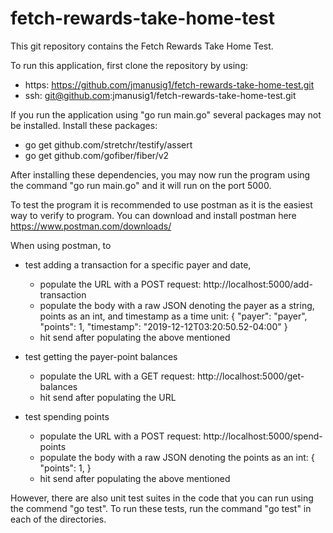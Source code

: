 # fetch-rewards-take-home-test


This git repository contains the Fetch Rewards Take Home Test.

To run this application, first clone the repository by using:
- https: https://github.com/jmanusig1/fetch-rewards-take-home-test.git
- ssh: git@github.com:jmanusig1/fetch-rewards-take-home-test.git

If you run the application using "go run main.go" several packages may not be installed. Install these packages: 
- go get github.com/stretchr/testify/assert  
- go get github.com/gofiber/fiber/v2 

After installing these dependencies, you may now run the program using the command "go run main.go" and it will run on the port 5000.

To test the program it is recommended to use postman as it is the easiest way to verify to program. You can download and install postman here https://www.postman.com/downloads/

When using postman, to 
- test adding a transaction for a specific payer and date, 
    - populate the URL with a POST request: http://localhost:5000/add-transaction
    - populate the body with a raw JSON denoting the payer as a string, points as an int, and timestamp as a time unit: 
        {
            "payer": "payer",
            "points": 1,
            "timestamp": "2019-12-12T03:20:50.52-04:00"
        }
    - hit send after populating the above mentioned

- test getting the payer-point balances
    - populate the URL with a GET request: http://localhost:5000/get-balances
    - hit send after populating the URL

- test spending points
    - populate the URL with a POST request: http://localhost:5000/spend-points
    - populate the body with a raw JSON denoting the points as an int:
        {
            "points": 1,
        }
    - hit send after populating the above mentioned

However, there are also unit test suites in the code that you can run using the commend "go test". To run these tests, run the command "go test" in each of the directories. 
